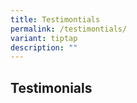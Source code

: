 ```yaml
---
title: Testimontials
permalink: /testimontials/
variant: tiptap
description: ""
---
```

<h2>Testimonials</h2>
<p></p>